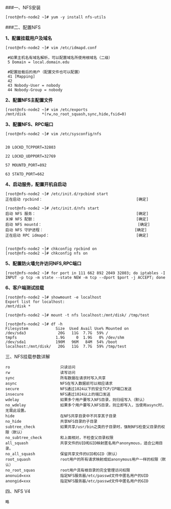 ###一、NFS安装

    [root@nfs-node2 ~]# yum -y install nfs-utils
###二、配置NFS

**1、配置挂载用户及域名**
        
    [root@nfs-node2 ~]# vim /etc/idmapd.conf 

     #如果主机名有域名解析，可以配置域名所使用根域名（二级）   
     5 Domain = local.domain.edu
         
     #配置挂载后的用户（配置文件也可以配置）
     41 [Mapping]
     42 
     43 Nobody-User = nobody
     44 Nobody-Group = nobody
     
     
**2、配置NFS主配置文件**

    [root@nfs-node2 ~]# vim /etc/exports 
    /mnt/disk       *(rw,no_root_squash,sync,hide,fsid=0)
 
**3、配置NFS、RPC端口**

    [root@nfs-node2 ~]# vim /etc/sysconfig/nfs 

    
    20 LOCKD_TCPPORT=32803
    
    22 LOCKD_UDPPORT=32769
    
    57 MOUNTD_PORT=892
    
    63 STATD_PORT=662

       
**4、启动服务，配置开机自启动**

    [root@nfs-node2 ~]# /etc/init.d/rpcbind start
    正在启动 rpcbind：                                         [确定]

    [root@nfs-node2 ~]# /etc/init.d/nfs start
    启动 NFS 服务：                                            [确定]
    关掉 NFS 配额：                                            [确定]
    启动 NFS mountd：                                          [确定]
    启动 NFS 守护进程：                                        [确定]
    正在启动 RPC idmapd：                                      [确定]
        
        
    [root@nfs-node2 ~]# chkconfig rpcbind on
    [root@nfs-node2 ~]# chkconfig nfs on

**5、配置防火墙允许访问NFS,RPC端口**

    [root@nfs-node2 ~]# for port in 111 662 892 2049 32803; do iptables -I INPUT -p tcp -m state --state NEW -m tcp --dport $port -j ACCEPT; done 
                    
**6、客户端测试挂载**

    [root@nfs-node2 ~]# showmount -e localhost  
    Export list for localhost:
    /mnt/disk *
    
    [root@nfs-node2 ~]# mount -t nfs localhost:/mnt/disk/ /tmp/test 

    [root@nfs-node2 ~]# df -h
    Filesystem            Size  Used Avail Use% Mounted on
    /dev/sda3              20G   11G  7.7G  59% /
    tmpfs                 1.9G     0  1.9G   0% /dev/shm
    /dev/sda1             190M   96M   84M  54% /boot
    localhost:/mnt/disk/   20G   11G  7.7G  59% /tmp/test

三、NFS挂载参数详解
    
    ro                      只读访问 
    rw                      读写访问 
    sync                    所有数据在请求时写入共享 
    async                   NFS在写入数据前可以相应请求 
    secure                  NFS通过1024以下的安全TCP/IP端口发送 
    insecure                NFS通过1024以上的端口发送 
    wdelay                  如果多个用户要写入NFS目录，则归组写入（默认） 
    no_wdelay               如果多个用户要写入NFS目录，则立即写入，当使用async时，无需此设置。 
    hide                    在NFS共享目录中不共享其子目录 
    no_hide                 共享NFS目录的子目录 
    subtree_check           如果共享/usr/bin之类的子目录时，强制NFS检查父目录的权限（默认） 
    no_subtree_check        和上面相对，不检查父目录权限 
    all_squash              共享文件的UID和GID映射匿名用户anonymous，适合公用目录。 
    no_all_squash           保留共享文件的UID和GID（默认） 
    root_squash             root用户的所有请求映射成如anonymous用户一样的权限（默认） 
    no_root_squas           root用户具有根目录的完全管理访问权限 
    anonuid=xxx             指定NFS服务器/etc/passwd文件中匿名用户的UID 
    anongid=xxx             指定NFS服务器/etc/passwd文件中匿名用户的GID  

     
四、NFS V4

    略
    
